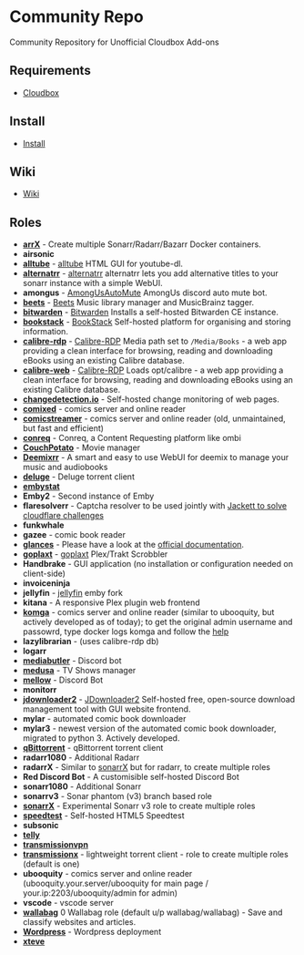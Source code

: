 # Community Repo

Community Repository for Unofficial Cloudbox Add-ons

## Requirements

- [Cloudbox](https://github.com/Cloudbox/Cloudbox/)

## Install

- [Install](https://github.com/Cloudbox/Community/wiki/Install)

## Wiki

- [Wiki](https://github.com/Cloudbox/Community/wiki)

## Roles

- **[arrX](../../wiki/arrX)** - Create multiple Sonarr/Radarr/Bazarr Docker containers.
- **airsonic**
- **[alltube](../../wiki/alltube)** - [alltube](https://github.com/Rudloff/alltube) HTML GUI for youtube-dl.
- **[alternatrr](../../wiki/alternatrr)** - [alternatrr](https://github.com/TheUltimateC0der/alternatrr) alternatrr lets you add alternative titles to your sonarr instance with a simple WebUI.
- **amongus** - [AmongUsAutoMute](https://github.com/denverquane/amongusdiscord) AmongUs discord auto mute bot.
- **[beets](../../wiki/beets)** - [Beets](http://beets.io/) Music library manager and MusicBrainz tagger.
- **[bitwarden](../../wiki/Bitwarden)** - [Bitwarden](https://bitwarden.com/) Installs a self-hosted Bitwarden CE instance.
- **[bookstack](../../wiki/Bookstack)** - [BookStack](https://www.bookstackapp.com/) Self-hosted platform for organising and storing information.
- **[calibre-rdp](../../wiki/Calibre-RDP-and-Calibre-WEB)** - [Calibre-RDP](https://github.com/cgspeck/docker-rdp-calibre) Media path set to `/Media/Books` - a web app providing a clean interface for browsing, reading and downloading eBooks using an existing Calibre database.
- **[calibre-web](../../wiki/Calibre-RDP-and-Calibre-WEB)** - [Calibre-RDP](https://github.com/janeczku/calibre-web) Loads opt/calibre - a web app providing a clean interface for browsing, reading and downloading eBooks using an existing Calibre database.
- **[changedetection.io](https://github.com/dgtlmoon/changedetection.io)** - Self-hosted change monitoring of web pages.
- **[comixed](https://github.com/mcpierce/comixed/tree/develop/docker)** - comics server and online reader
- **[comicstreamer](https://github.com/beville/ComicStreamer)** - comics server and online reader (old, unmaintained, but fast and efficient)
- **[conreq](https://github.com/Archmonger/Conreq)** - Conreq, a Content Requesting platform like ombi
- **[CouchPotato](https://couchpota.to)** - Movie manager
- **[Deemixrr](https://github.com/TheUltimateC0der/Deemixrr/wiki)** - A smart and easy to use WebUI for deemix to manage your music and audiobooks
- **[deluge](../../wiki/Deluge)** - Deluge torrent client
- **[embystat](https://github.com/mregni/EmbyStat)**
- **Emby2** - Second instance of Emby
- **flaresolverr** - Captcha resolver to be used jointly with [Jackett to solve cloudflare challenges](https://github.com/Jackett/Jackett/issues/9029)
- **funkwhale**
- **gazee** - comic book reader
- **[glances](http://nicolargo.github.io/glances/)** - Please have a look at the [official documentation](https://glances.readthedocs.io/en/latest/).
- **[goplaxt](../../wiki/Goplaxt)** - [goplaxt](https://github.com/XanderStrike/goplaxt) Plex/Trakt Scrobbler
- **Handbrake** - GUI application (no installation or configuration needed on client-side)
- **invoiceninja**
- **jellyfin** - [jellyfin](https://github.com/jellyfin/jellyfin) emby fork
- **kitana** - A responsive Plex plugin web frontend
- **[komga](https://komga.org/)** - comics server and online reader (similar to ubooquity, but actively developed as of today); to get the original admin username and passowrd, type docker logs komga and follow the [help](https://komga.org/installation/user-accounts.html#automatic-mode-default)
- **lazylibrarian** - (uses calibre-rdp db)
- **logarr**
- **[mediabutler](../../wiki/Mediabutler)** - Discord bot
- **[medusa](https://pymedusa.com)** - TV Shows manager
- **[mellow](../../wiki/Mellow-Discord-Bot)** - Discord Bot
- **monitorr**
- **[jdownloader2](../../wiki/JDownloader2)** - [JDownloader2](https://github.com/jlesage/docker-jdownloader-2) Self-hosted free, open-source download management tool with GUI website frontend.
- **mylar** - automated comic book downloader
- **mylar3** - newest version of the automated comic book downloader, migrated to python 3. Actively developed.
- **[qBittorrent](../../wiki/qBittorrent)** - qBittorrent torrent client
- **radarr1080** - Additional Radarr
- **radarrX** - Similar to [sonarrX](../../wiki/SonarrX) but for radarr, to create multiple roles
- **Red Discord Bot** - A customisible self-hosted Discord Bot
- **sonarr1080** - Additional Sonarr
- **sonarrv3** - Sonar phantom (v3) branch based role
- **[sonarrX](../../wiki/SonarrX)** - Experimental Sonarr v3 role to create multiple roles
- **[speedtest](https://github.com/adolfintel/speedtest)** - Self-hosted HTML5 Speedtest
- **subsonic**
- **[telly](../../wiki/Telly)**
- **[transmissionvpn](https://github.com/haugene/docker-transmission-openvpn)**
- **[transmissionx](../../wiki/transmissionx)** - lightweight torrent client - role to create multiple roles (default is one)
- **ubooquity** - comics server and online reader (ubooquity.your.server/ubooquity for main page / your.ip:2203/ubooquity/admin for admin)
- **vscode** - vscode server
- **[wallabag](https://wallabag.org/en)** 0 Wallabag role (default u/p wallabag/wallabag) - Save and classify websites and articles.
- **[Wordpress](../../wiki/Wordpress)** - Wordpress deployment
- **[xteve](https://xteve.de/)**

